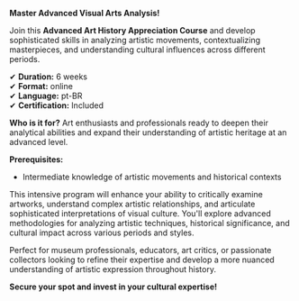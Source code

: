 **Master Advanced Visual Arts Analysis!**

Join this **Advanced Art History Appreciation Course** and develop sophisticated skills in analyzing artistic movements, contextualizing masterpieces, and understanding cultural influences across different periods.

✔ **Duration:** 6 weeks  
✔ **Format:** online  
✔ **Language:** pt-BR  
✔ **Certification:** Included

**Who is it for?** Art enthusiasts and professionals ready to deepen their analytical abilities and expand their understanding of artistic heritage at an advanced level.

**Prerequisites:**
- Intermediate knowledge of artistic movements and historical contexts

This intensive program will enhance your ability to critically examine artworks, understand complex artistic relationships, and articulate sophisticated interpretations of visual culture. You'll explore advanced methodologies for analyzing artistic techniques, historical significance, and cultural impact across various periods and styles.

Perfect for museum professionals, educators, art critics, or passionate collectors looking to refine their expertise and develop a more nuanced understanding of artistic expression throughout history.

**Secure your spot and invest in your cultural expertise!**